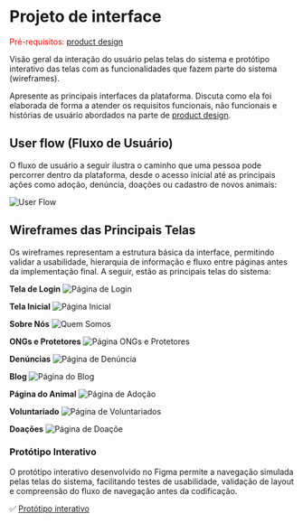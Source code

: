 
# Projeto de interface

<span style="color:red">Pré-requisitos: <a href="03-Product-design.md"> product design</a></span>

 Visão geral da interação do usuário pelas telas do sistema e protótipo interativo das telas com as funcionalidades que fazem parte do sistema (wireframes).

 Apresente as principais interfaces da plataforma. Discuta como ela foi elaborada de forma a atender os requisitos funcionais, não funcionais e histórias de usuário abordados na parte de <a href="03-Product-design.md"> product design</a></span>.

 ## User flow (Fluxo de Usuário)

 O fluxo de usuário a seguir ilustra o caminho que uma pessoa pode percorrer dentro da plataforma, desde o acesso inicial até as principais ações como adoção, denúncia, doações ou cadastro de novos animais:

![User Flow](https://github.com/user-attachments/assets/961d13c4-39a9-4dcb-b0be-9c0de4387671)


## Wireframes das Principais Telas

Os wireframes representam a estrutura básica da interface, permitindo validar a usabilidade, hierarquia de informação e fluxo entre páginas antes da implementação final. A seguir, estão as principais telas do sistema:

**Tela de Login**
![Página de Login](https://github.com/user-attachments/assets/3b43e13a-35de-4168-9fbe-ca429c3ca5f0)

**Tela Inicial**
![Página Inicial](https://github.com/user-attachments/assets/61e83e0c-921b-40f0-8a57-6273c7dd6984)

**Sobre Nós**
![Quem Somos](https://github.com/user-attachments/assets/d5560c05-bca9-455c-9437-a58997129a53)

**ONGs e Protetores**
![Página ONGs e Protetores](https://github.com/user-attachments/assets/df0f25ea-2250-4b39-9de8-64f7f4e15e5e)

**Denúncias**
![Página de Denúncia](https://github.com/user-attachments/assets/23ad9007-899b-4252-8f07-f9c6590ba7d2)

**Blog**
![Página do Blog](https://github.com/user-attachments/assets/ed61cbc2-2d3b-43f0-a609-55f8c7f988fb)

**Página do Animal**
![Página de Adoção](https://github.com/user-attachments/assets/2d4df611-b10f-43a2-9602-eb239a4ee224)

**Voluntariado**
![Página de Voluntariados](https://github.com/user-attachments/assets/303e5c62-a87c-495c-9dbe-ac3e98573380)

**Doações**
![Página de Doaçõe](https://github.com/user-attachments/assets/b7807a73-44d2-4c9d-bc34-9766e925d41a)
 
### Protótipo Interativo

O protótipo interativo desenvolvido no Figma permite a navegação simulada pelas telas do sistema, facilitando testes de usabilidade, validação de layout e compreensão do fluxo de navegação antes da codificação.

✅ [Protótipo interativo](https://www.figma.com/proto/MIjrclqipWri444LmSfkac/Wireframes?node-id=1-8&t=rYnfjMqkUEyU9YeG-1)
